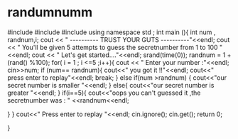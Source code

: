 # randumnumm
#include<iostream>
#include <cstdlib>
#include <ctime>
using namespace std ;
int main (){
    int num , randnum,i;
     cout << " ---------- TRUST YOUR GUTS ----------"<<endl;
     cout << "  You'll be given 5 attempts to guess the secretnumber from 1 to 100 "<<endl;
     cout << " Let's get started...."<<endl;
     srand(time(0));
      randnum = 1 + (rand() %100);
for( i = 1 ; i <=5 ;i++){
     cout <<  " Enter your number :"<<endl;
     cin>>num;
     if (num== randnum){
        cout<<" you got it !!"<<endl;
        cout<<" press enter to replay"<<endl;
        break;
     }
     else if(num >randnum) {
        cout<<"our secret number is smaller "<<endl;
     }
     else{
        cout<<"our secret number is greater "<<endl;
     }
if(i==5){
    cout<<"oops you can't guessed it ,the secretnumber was : "  <<randnum<<endl;
   
}
}
 cout<<" Press enter to replay "<<endl;
cin.ignore();
cin.get();
return 0;

}
